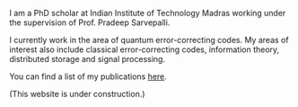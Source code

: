 I am a PhD scholar at Indian Institute of Technology Madras working under the supervision of Prof. Pradeep Sarvepalli.

I currently work in the area of quantum error-correcting codes. My areas of interest also include classical error-correcting codes, information theory, distributed storage and signal processing.

You can find a list of my publications [here](https://scholar.google.com/citations?hl=en&user=A2XSWuUAAAAJ&view_op=list_works&sortby=pubdate).

(This website is under construction.)
